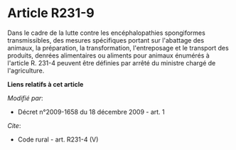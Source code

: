 # Article R231-9

Dans le cadre de la lutte contre les encéphalopathies spongiformes transmissibles, des mesures spécifiques portant sur
l'abattage des animaux, la préparation, la transformation, l'entreposage et le transport des produits, denrées alimentaires
ou aliments pour animaux énumérés à l'article R. 231-4 peuvent être définies par arrêté du ministre chargé de l'agriculture.

**Liens relatifs à cet article**

_Modifié par_:

  - Décret n°2009-1658 du 18 décembre 2009 - art. 1

_Cite_:

  - Code rural - art. R231-4 (V)
